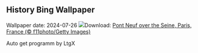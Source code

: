 ## History Bing Wallpaper
Wallpaper date: 2024-07-26
![](https://www.bing.com/th?id=OHR.PontNeuf_EN-GB0058066250_UHD.jpg&w=1000)Download: [Pont Neuf over the Seine, Paris, France (© f11photo/Getty Images)](https://www.bing.com/th?id=OHR.PontNeuf_EN-GB0058066250_UHD.jpg)

Auto get programm by LtgX
